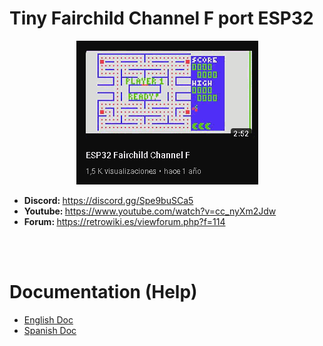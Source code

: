 # Tiny Fairchild Channel F port ESP32
<center><img src='https://raw.githubusercontent.com/rpsubc8/ESP32TinyFairChild/main/preview/previewFairchild.gif'></center>
<ul>
 <li><b>Discord: </b><a href='https://discord.gg/Spe9buSCa5'>https://discord.gg/Spe9buSCa5</a></li>
 <li><b>Youtube: </b><a href='https://www.youtube.com/watch?v=cc_nyXm2Jdw'>https://www.youtube.com/watch?v=cc_nyXm2Jdw</a></li>
 <li><b>Forum: </b><a href='https://retrowiki.es/viewforum.php?f=114'>https://retrowiki.es/viewforum.php?f=114</a></li>
</ul>

<br><br>
<h1>Documentation (Help)</h1>
<ul>
 <li><a href='readmeEnglish.md'>English Doc</a></li>
 <li><a href='readmeSpanish.md'>Spanish Doc</a></li>
</ul>
